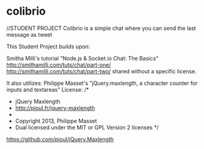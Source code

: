colibrio
========
//STUDENT PROJECT
Colibrio is a simple chat where you can send the last message as tweet

This Student Project builds upon:

Smitha Milli's tutorial "Node.js & Socket.io Chat: The Basics"
http://smithamilli.com/tuts/chat/part-one/
http://smithamilli.com/tuts/chat/part-two/
shared without a specific license.

It also utilizes:
Philippe Masset's 
"jQuery.maxlength, a character counter for inputs and textareas"
License:
/*
 * jQuery Maxlength
 * http://pioul.fr/jquery-maxlength
 *
 * Copyright 2013, Philippe Masset
 * Dual licensed under the MIT or GPL Version 2 licenses
 */

https://github.com/pioul/jQuery.Maxlength